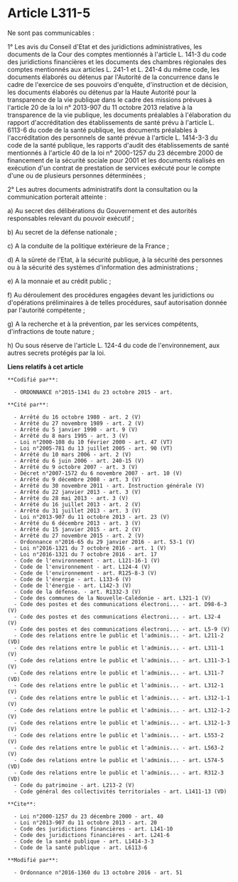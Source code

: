 # Article L311-5

Ne sont pas communicables :

1° Les avis du Conseil d'Etat et des juridictions administratives, les documents de la Cour des comptes mentionnés à
l'article L. 141-3 du code des juridictions financières et les documents des chambres régionales des comptes mentionnés aux
articles L. 241-1 et L. 241-4 du même code, les documents élaborés ou détenus par l'Autorité de la concurrence dans le cadre
de l'exercice de ses pouvoirs d'enquête, d'instruction et de décision, les documents élaborés ou détenus par la Haute
Autorité pour la transparence de la vie publique dans le cadre des missions prévues à l'article 20 de la loi n° 2013-907 du
11 octobre 2013 relative à la transparence de la vie publique, les documents préalables à l'élaboration du rapport
d'accréditation des établissements de santé prévu à l'article L. 6113-6 du code de la santé publique, les documents
préalables à l'accréditation des personnels de santé prévue à l'article L. 1414-3-3 du code de la santé publique, les
rapports d'audit des établissements de santé mentionnés à l'article 40 de la loi n° 2000-1257 du 23 décembre 2000 de
financement de la sécurité sociale pour 2001 et les documents réalisés en exécution d'un contrat de prestation de services
exécuté pour le compte d'une ou de plusieurs personnes déterminées ;

2° Les autres documents administratifs dont la consultation ou la communication porterait atteinte :

a) Au secret des délibérations du Gouvernement et des autorités responsables relevant du pouvoir exécutif ;

b) Au secret de la défense nationale ; 

c) A la conduite de la politique extérieure de la France ;

d) A la sûreté de l'Etat, à la sécurité publique, à la sécurité des personnes ou à la sécurité des systèmes d'information des
administrations ; 

e) A la monnaie et au crédit public ;

f) Au déroulement des procédures engagées devant les juridictions ou d'opérations préliminaires à de telles procédures, sauf
autorisation donnée par l'autorité compétente ;

g) A la recherche et à la prévention, par les services compétents, d'infractions de toute nature ;

h) Ou sous réserve de l'article L. 124-4 du code de l'environnement, aux autres secrets protégés par la loi.

**Liens relatifs à cet article**

	**Codifié par**:

	  - ORDONNANCE n°2015-1341 du 23 octobre 2015 - art.

	**Cité par**:

	  - Arrêté du 16 octobre 1980 - art. 2 (V)
	  - Arrêté du 27 novembre 1989 - art. 2 (V)
	  - Arrêté du 5 janvier 1990 - art. 9 (V)
	  - Arrêté du 8 mars 1995 - art. 3 (V)
	  - Loi n°2000-108 du 10 février 2000 - art. 47 (VT)
	  - Loi n°2005-781 du 13 juillet 2005 - art. 90 (VT)
	  - Arrêté du 10 mars 2006 - art. 2 (V)
	  - Arrêté du 6 juin 2006 - art. 240-15 (V)
	  - Arrêté du 9 octobre 2007 - art. 3 (V)
	  - Décret n°2007-1572 du 6 novembre 2007 - art. 10 (V)
	  - Arrêté du 9 décembre 2008 - art. 3 (V)
	  - Arrêté du 30 novembre 2011 - art. Instruction générale (V)
	  - Arrêté du 22 janvier 2013 - art. 3 (V)
	  - Arrêté du 28 mai 2013 - art. 3 (V)
	  - Arrêté du 16 juillet 2013 - art. 2 (V)
	  - Arrêté du 31 juillet 2013 - art. 3 (V)
	  - Loi n°2013-907 du 11 octobre 2013 - art. 23 (V)
	  - Arrêté du 6 décembre 2013 - art. 3 (V)
	  - Arrêté du 15 janvier 2015 - art. 2 (V)
	  - Arrêté du 27 novembre 2015 - art. 2 (V)
	  - Ordonnance n°2016-65 du 29 janvier 2016 - art. 53-1 (V)
	  - Loi n°2016-1321 du 7 octobre 2016 - art. 1 (V)
	  - Loi n°2016-1321 du 7 octobre 2016 - art. 17
	  - Code de l'environnement - art. L121-16-1 (V)
	  - Code de l'environnement - art. L124-4 (V)
	  - Code de l'environnement - art. R125-8-3 (V)
	  - Code de l'énergie - art. L133-6 (V)
	  - Code de l'énergie - art. L142-3 (V)
	  - Code de la défense. - art. R1332-3 (V)
	  - Code des communes de la Nouvelle-Calédonie - art. L321-1 (V)
	  - Code des postes et des communications électroni... - art. D98-6-3 (V)
	  - Code des postes et des communications électroni... - art. L32-4 (V)
	  - Code des postes et des communications électroni... - art. L5-9 (V)
	  - Code des relations entre le public et l'adminis... - art. L211-2 (VD)
	  - Code des relations entre le public et l'adminis... - art. L311-1 (V)
	  - Code des relations entre le public et l'adminis... - art. L311-3-1 (V)
	  - Code des relations entre le public et l'adminis... - art. L311-7 (VD)
	  - Code des relations entre le public et l'adminis... - art. L312-1 (V)
	  - Code des relations entre le public et l'adminis... - art. L312-1-1 (V)
	  - Code des relations entre le public et l'adminis... - art. L312-1-2 (V)
	  - Code des relations entre le public et l'adminis... - art. L312-1-3 (V)
	  - Code des relations entre le public et l'adminis... - art. L553-2 (V)
	  - Code des relations entre le public et l'adminis... - art. L563-2 (V)
	  - Code des relations entre le public et l'adminis... - art. L574-5 (VD)
	  - Code des relations entre le public et l'adminis... - art. R312-3 (VD)
	  - Code du patrimoine - art. L213-2 (V)
	  - Code général des collectivités territoriales - art. L1411-13 (VD)

	**Cite**:

	  - Loi n°2000-1257 du 23 décembre 2000 - art. 40
	  - Loi n°2013-907 du 11 octobre 2013 - art. 20
	  - Code des juridictions financières - art. L141-10
	  - Code des juridictions financières - art. L241-6
	  - Code de la santé publique - art. L1414-3-3
	  - Code de la santé publique - art. L6113-6

	**Modifié par**:

	  - Ordonnance n°2016-1360 du 13 octobre 2016 - art. 51
